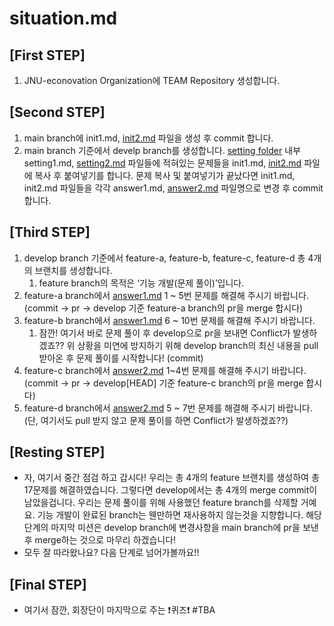 # situation.md

## [First STEP]

1.  JNU-econovation Organization에 TEAM Repository 생성합니다.

## [Second STEP]

1. main branch에 init1.md, [init2.md](http://init2.md) 파일을 생성 후 commit 합니다.
2. main branch 기준에서 develp branch를 생성합니다.
[setting folder](https://github.com/JNU-econovation/Let-s-git-it-started/tree/main/2nd_Let_s_git_it_started(Git_Flow)/setting) 내부 setting1.md, [setting2.md](http://setting2.md) 파일들에 적혀있는 문제들을 init1.md, [init2.md](http://init2.md) 파일에 복사 후 붙여넣기를 합니다. 문제 복사 및 붙여넣기가 끝났다면 init1.md, init2.md 파일들을 각각 answer1.md, [answer2.md](http://answer2.md) 파일명으로 변경 후 commit 합니다.

## [Third STEP]

1. develop branch 기준에서 feature-a, feature-b, feature-c, feature-d 총 4개의 브랜치를 생성합니다.
    1. feature branch의 목적은 ‘기능 개발(문제 풀이)’입니다.
2. feature-a branch에서 [answer1.md](http://answer1.md) 1 ~ 5번 문제를 해결해 주시기 바랍니다. (commit → pr → develop 기준 feature-a branch의 pr을 merge 합시다)
3. feature-b branch에서 [answer1.md](http://answer1.md) 6 ~ 10번 문제를 해결해 주시기 바랍니다. 
    1. 잠깐! 여기서 바로 문제 풀이 후 develop으로 pr을 보내면 Conflict가 발생하겠죠??
    위 상황을 미연에 방지하기 위해 develop branch의 최신 내용을 pull 받아온 후 문제 풀이를 시작합니다! (commit)
4. feature-c branch에서 [answer2.md](http://answer2.md) 1~4번 문제를 해결해 주시기 바랍니다. (commit → pr → develop[HEAD] 기준 feature-c branch의 pr을 merge 합시다)
5. feature-d branch에서 [answer2.md](http://answer1.md) 5 ~ 7번 문제를 해결해 주시기 바랍니다.  (단, 여기서도 pull 받지 않고 문제 풀이를 하면 Conflict가 발생하겠죠??)

## [Resting STEP]

- 자, 여기서 중간 점검 하고 갑시다! 우리는 총 4개의 feature 브랜치를 생성하여 총 17문제를 해결하였습니다. 그렇다면 develop에서는 총 4개의 merge commit이 남았을겁니다. 우리는 문제 풀이를 위해 사용했던 feature branch를 삭제할 거예요. 기능 개발이 완료된 branch는 웬만하면 재사용하지 않는것을 지향합니다. 해당 단계의 마지막 미션은 develop branch에 변경사항을 main branch에 pr을 보낸 후 merge하는 것으로 마무리 하겠습니다!
- 모두 잘 따라왔나요? 다음 단계로 넘어가볼까요!!

## [Final STEP]

- 여기서 잠깐, 회장단이 마지막으로 주는 ❗퀴즈❗
#TBA
